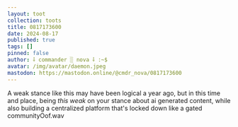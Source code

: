 ```yaml
---
layout: toot
collection: toots
title: 0817173600
date: 2024-08-17
published: true
tags: []
pinned: false
author: ⸸ commander ░ nova ⸸ :~$
avatar: /img/avatar/daemon.jpeg
mastodon: https://mastodon.online/@cmdr_nova/0817173600
---
```


A weak stance like this may have been logical a year ago, but in this time and place, being _this weak_ on your stance about ai generated content, while also building a centralized platform that's locked down like a gated communityOof.wav

